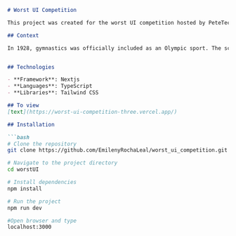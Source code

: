 
```markdown
# Worst UI Competition

This project was created for the worst UI competition hosted by PeteTech, with the goal of developing the worst interactive web application with the theme of Olympic Games judges' scoring system.

## Context

In 1928, gymnastics was officially included as an Olympic sport. The scoring is based on judges evaluating both the difficulty and execution of the routines. In this interface, we challenge you to input these scores, simulating the complex process of gymnastics judging.


## Technologies 

- **Framework**: Nextjs
- **Languages**: TypeScript
- **Libraries**: Tailwind CSS

## To view
[text](https://worst-ui-competition-three.vercel.app/)

## Installation

```bash
# Clone the repository
git clone https://github.com/EmilenyRochaLeal/worst_ui_competition.git

# Navigate to the project directory
cd worstUI

# Install dependencies
npm install

# Run the project
npm run dev

#Open browser and type
localhost:3000
